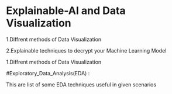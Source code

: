 # Explainable-AI and Data Visualization

1.Diffrent methods of Data Visualization

2.Explainable techniques to decrypt your Machine Learning Model
 




1.Diffrent methods of Data Visualization

#Exploratory_Data_Analysis(EDA) :

This are list of some EDA techniques useful in given scenarios
